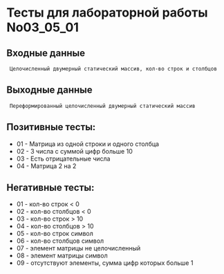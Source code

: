 # Тесты для лабораторной работы No03_05_01
## Входные данные
     Целочисленный двумерный статический массив, кол-во строк и столбцов
## Выходные данные
     Переформированный целочисленный двумерный статический массив
## Позитивные тесты:
- 01 - Матрица из одной строки и одного столбца
- 02 - 3 числа с суммой цифр больше 10
- 03 - Есть отрицательные числа
- 04 - Матрица 2 на 2


## Негативные тесты:
- 01 - кол-во строк < 0 
- 02 - кол-во столбцов < 0
- 03 - кол-во строк > 10 
- 04 - кол-во столбцов > 10
- 05 - кол-во строк символ
- 06 - кол-во столбцов символ
- 07 - элемент матрицы не целочисленный
- 08 - элемент матрицы символ
- 09 - отсутствуют элементы, сумма цифр которых больше 1